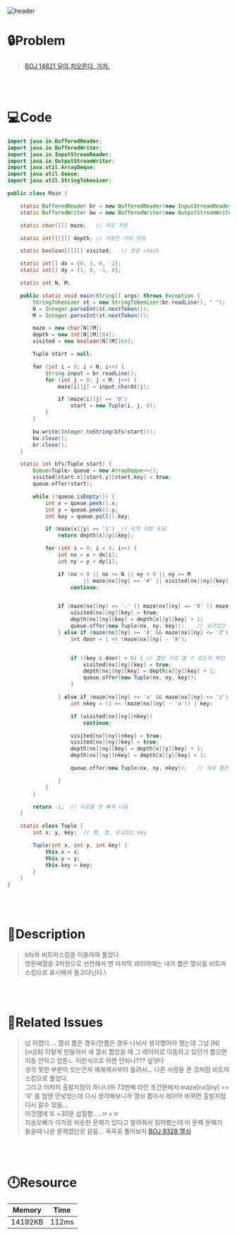 ![header](https://capsule-render.vercel.app/api?type=waving&height=200&color=0:FF658D,100:FFCB32&text=BOJ%201194&fontColor=FFFFFF&fontAlign=80&fontAlignY=35&fontSize=50)

# **🔒Problem**

> [BOJ 14621 달이 차오른다, 가자.](https://www.acmicpc.net/problem/1194)

<br>
<br>

# **💻Code**

```java
import java.io.BufferedReader;
import java.io.BufferedWriter;
import java.io.InputStreamReader;
import java.io.OutputStreamWriter;
import java.util.ArrayDeque;
import java.util.Queue;
import java.util.StringTokenizer;

public class Main {

    static BufferedReader br = new BufferedReader(new InputStreamReader(System.in));
    static BufferedWriter bw = new BufferedWriter(new OutputStreamWriter(System.out));

    static char[][] maze;   // 미로 저장

    static int[][][] depth; // 이동한 거리 저장

    static boolean[][][] visited;   // 방문 check

    static int[] dx = {0, 1, 0, -1};
    static int[] dy = {1, 0, -1, 0};

    static int N, M;

    public static void main(String[] args) throws Exception {
        StringTokenizer st = new StringTokenizer(br.readLine(), " ");
        N = Integer.parseInt(st.nextToken());
        M = Integer.parseInt(st.nextToken());

        maze = new char[N][M];
        depth = new int[N][M][64];
        visited = new boolean[N][M][64];

        Tuple start = null;

        for (int i = 0; i < N; i++) {
            String input = br.readLine();
            for (int j = 0; j < M; j++) {
                maze[i][j] = input.charAt(j);

                if (maze[i][j] == '0')
                    start = new Tuple(i, j, 0);
            }
        }

        bw.write(Integer.toString(bfs(start)));
        bw.close();
        br.close();
    }

    static int bfs(Tuple start) {
        Queue<Tuple> queue = new ArrayDeque<>();
        visited[start.x][start.y][start.key] = true;
        queue.offer(start);

        while (!queue.isEmpty()) {
            int x = queue.peek().x;
            int y = queue.peek().y;
            int key = queue.poll().key;

            if (maze[x][y] == '1')  // 도착 지점 도달
                return depth[x][y][key];

            for (int i = 0; i < 4; i++) {
                int nx = x + dx[i];
                int ny = y + dy[i];

                if (nx < 0 || nx >= N || ny < 0 || ny >= M
                        || maze[nx][ny] == '#' || visited[nx][ny][key])
                    continue;


                if (maze[nx][ny] == '.' || maze[nx][ny] == '0' || maze[nx][ny] == '1') {    //이동할 수 있는 칸
                    visited[nx][ny][key] = true;
                    depth[nx][ny][key] = depth[x][y][key] + 1;
                    queue.offer(new Tuple(nx, ny, key));    // 갖고있던 키 그대로 들고 이동
                } else if (maze[nx][ny] >= 'A' && maze[nx][ny] <= 'Z') {    // 문에 도착
                    int door = 1 << (maze[nx][ny] - 'A');


                    if ((key & door) > 0) { // 뽑은 키로 열 수 있는지 확인
                        visited[nx][ny][key] = true;
                        depth[nx][ny][key] = depth[x][y][key] + 1;
                        queue.offer(new Tuple(nx, ny, key));
                    }

                } else if (maze[nx][ny] >= 'a' && maze[nx][ny] <= 'z') {    // 열쇠 주움
                    int nkey = (1 << (maze[nx][ny] - 'a')) | key;

                    if (visited[nx][ny][nkey])
                        continue;

                    visited[nx][ny][nkey] = true;
                    visited[nx][ny][key] = true;
                    depth[nx][ny][key] = depth[x][y][key] + 1;
                    depth[nx][ny][nkey] = depth[x][y][key] + 1;

                    queue.offer(new Tuple(nx, ny, nkey));   // 새로 뽑은 열쇠 들고 이동

                }
            }
        }

        return -1;  // 미로를 못 빠져 나옴
    }

    static class Tuple {
        int x, y, key;  // 행, 열, 갖고있는 key

        Tuple(int x, int y, int key) {
            this.x = x;
            this.y = y;
            this.key = key;
        }
    }
}

```

<br>
<br>

# **🔑Description**

> bfs와 비트마스킹을 이용하여 풀었다.\
> 방문배열을 3차원으로 선언해서 맨 마지막 레이어에는 내가 뽑은 열쇠를 비트마스킹으로 표시해서 들고다닌다.\

<br>
<br>

# **📑Related Issues**

> 넘 어렵다.... 열쇠 뽑은 경우/안뽑은 경우 나눠서 생각했어야 했는데 그냥 [N][m][8] 이렇게 만들어서 새 열쇠 뽑았을 때 그 레이어로 이동하고 있던거 뽑으면 이동 안하고 암튼ㄴ 이런식으로 하면 안되나??? 싶엇다\
> 생각 못한 부분이 잇는건지 예제에서부터 틀려서... 다른 사람들 푼 것처럼 비트마스킹으로 풀었다.\
> 그리고 어차피 출발지점이 하나니까 73번째 라인 조건문에서 maze[nx][ny] == '0' 를 첨엔 안넣었는데 다시 생각해보니까 열쇠 뽑아서 레이어 바뀌면 출발지점 다시 갈수 있음...\
> 이것땜에 또 +30분 삽질함.....ㅠㅅㅠ\
> 지승오빠가 이거랑 비슷한 문제가 있다고 알려줘서 읽어봤는데 이 문제 문해기 들을때 나온 문제였던것 같음... 꼭꼭꼮 풀어보자 [BOJ 9328 열쇠](https://www.acmicpc.net/problem/9328)

<br>
<br>

# **🕛Resource**

| Memory  | Time  |
| ------- | ----- |
| 14192KB | 112ms |
